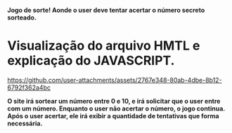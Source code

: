 **Jogo de sorte! Aonde o user deve tentar acertar o número secreto sorteado.**
# Visualização do arquivo HMTL e explicação do JAVASCRIPT.



https://github.com/user-attachments/assets/2767e348-80ab-4dbe-8b12-6792f362a4bc

**O site irá sortear um número entre 0 e 10, e irá solicitar que o user entre com um número. Enquanto o user não acertar o número, o jogo continua. Após o user acertar, ele irá exibir a quantidade de tentativas que forma necessária.**
